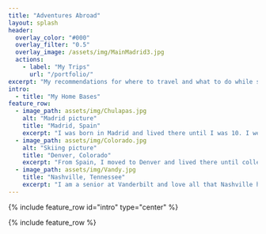 ```yaml
---
title: "Adventures Abroad"
layout: splash
header:
  overlay_color: "#000"
  overlay_filter: "0.5"
  overlay_image: /assets/img/MainMadrid3.jpg
  actions:
    - label: "My Trips"
      url: "/portfolio/"
excerpt: "My recommendations for where to travel and what to do while studying abroad."
intro: 
  - title: "My Home Bases"
feature_row:
  - image_path: assets/img/Chulapas.jpg
    alt: "Madrid picture"
    title: "Madrid, Spain"
    excerpt: "I was born in Madrid and lived there until I was 10. I went to a traditional, Spanish school and used to speak better Spanish than English."
  - image_path: assets/img/Colorado.jpg
    alt: "Skiing picture"
    title: "Denver, Colorado"
    excerpt: "From Spain, I moved to Denver and lived there until college. I love the mountains and skiing!"
  - image_path: assets/img/Vandy.jpg
    title: "Nashville, Tennessee"
    excerpt: "I am a senior at Vanderbilt and love all that Nashville has to offer!"
---
```


{% include feature_row id="intro" type="center" %}

{% include feature_row %}


